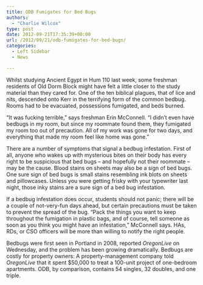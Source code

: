 ```yaml
---
title: ODB Fumigates for Bed Bugs
authors: 
  - "Charlie Wilcox"
type: post
date: 2012-09-21T17:35:39+00:00
url: /2012/09/21/odb-fumigates-for-bed-bugs/
categories:
  - Left Sidebar
  - News

---
```

Whilst studying Ancient Egypt in Hum 110 last week, some freshman residents of Old Dorm Block might have felt a little closer to the study material than they cared for. One of the ten biblical plagues, that of lice and nits, descended onto Kerr in the terrifying form of the common bedbug. Rooms had to be evacuated, possessions fumigated, and beds burned.

“It was fucking terrible,” says freshman Erin McConnell. “I didn’t even have bedbugs in my room, but since my roommate found them, they fumigated my room too out of precaution. All of my work was gone for two days, and everything that made my room feel like home was gone.”

There are a number of symptoms that signal a bedbug infestation. First of all, anyone who wakes up with mysterious bites on their body has every right to be suspicious that bed bugs – and hopefully not their roommate – may be the cause. Blood stains on sheets may also be a sign of bed bugs. One sure sign of bed bugs is small stains resembling ink blots on sheets and pillowcases. Unless you were getting frisky with your typewriter last night, those inky stains are a sure sign of a bed bug infestation.

If a bedbug infestation does occur, students should not panic; there will be a couple of not-very-fun days ahead, but certain precautions must be taken to prevent the spread of the bug. “Pack the things you want to keep throughout the fumigation in plastic bags, and of course, tell someone as soon as you think you might have an infestation,” McConnell says. HAs, RDs, or CSO officers will be more than willing to notify the right people.

Bedbugs were first seen in Portland in 2008, reported _OregonLive_ on Wednesday, and the problem has been growing dramatically. Bedbugs are costly for property owners: A property-management company told _OregonLive_ that it spent $50,000 to treat a 100-unit project of one-bedroom apartments. ODB, by comparison, contains 54 singles, 32 doubles, and one triple.